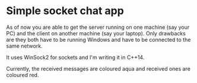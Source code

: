 # Simple socket chat app
As of now you are able to get the server running on one machine (say your PC) and the client on another machine (say your laptop). Only drawbacks are they both have to be running Windows and have to be connected to the same network. 

It uses WinSock2 for sockets and I'm writing it in C++14.

Currently, the received messages are coloured aqua and received ones are coloured red.

